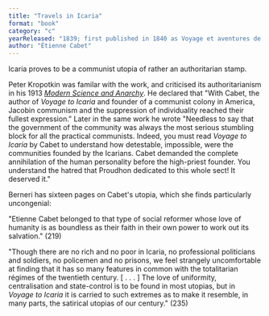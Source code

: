 ```yaml
---
title: "Travels in Icaria"
format: "book"
category: "c"
yearReleased: "1839; first published in 1840 as Voyage et aventures de Lord William Carisdall en Icarie"
author: "Étienne Cabet"
---
```

Icaria proves to be a communist utopia of rather an authoritarian stamp.

Peter Kropotkin was familar with the work, and criticised its authoritarianism in his 1913 _<a href="https://archive.org/details/isbn_9781849352758/page/n177/mode/2up?view=theater&q=cabet352758/page/n177/mode/2up?view=theater&q=cabet">Modern Science and Anarchy</a>_. He declared that "With Cabet, the author of _Voyage to Icaria_ and founder of a communist colony in America, Jacobin communism and the suppression of individuality reached their fullest expression." Later in the same work he wrote "Needless to say that the government of the community was always the most serious stumbling block for all the practical communists. Indeed, you must read _Voyage to Icaria_ by Cabet to understand how detestable, impossible, were the communities founded by the Icarians. Cabet demanded the complete annihilation of the human personality before the high-priest founder. You understand the hatred that Proudhon 
dedicated to this whole sect! It deserved it."

Berneri has sixteen pages on Cabet's utopia,  which she finds particularly uncongenial:

"Etienne Cabet belonged to that type of social reformer whose love of humanity is  as boundless as their faith in their own power to work out its salvation." (219)

"Though there are no rich and no poor in Icaria, no professional politicians and  soldiers, no policemen and no prisons, we feel strangely uncomfortable at  finding that it has so many features in common with the totalitarian régimes of  the twentieth century. [ . . . ] The love of uniformity, centralisation and  state-control is to be found in most utopias, but in _Voyage to Icaria_ it  is carried to such extremes as to make it resemble, in many parts, the satirical  utopias of our century." (235)
